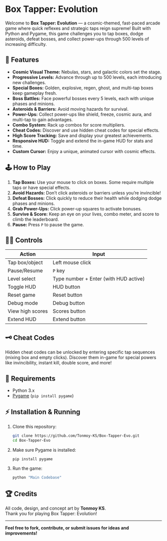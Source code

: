 # Box Tapper: Evolution

Welcome to **Box Tapper: Evolution** — a cosmic-themed, fast-paced arcade game where quick reflexes and strategic taps reign supreme! Built with Python and Pygame, this game challenges you to tap boxes, dodge asteroids, defeat bosses, and collect power-ups through 500 levels of increasing difficulty.

## 🚀 Features

- **Cosmic Visual Theme:** Nebulas, stars, and galactic colors set the stage.
- **Progressive Levels:** Advance through up to 500 levels, each introducing new challenges.
- **Special Boxes:** Golden, explosive, regen, ghost, and multi-tap boxes keep gameplay fresh.
- **Boss Battles:** Face powerful bosses every 5 levels, each with unique phases and minions.
- **Asteroids & Barriers:** Avoid moving hazards for survival.
- **Power-Ups:** Collect power-ups like shield, freeze, cosmic aura, and multi-tap to gain advantages.
- **Combo System:** Rack up combos for score multipliers.
- **Cheat Codes:** Discover and use hidden cheat codes for special effects.
- **High Score Tracking:** Save and display your greatest achievements.
- **Responsive HUD:** Toggle and extend the in-game HUD for stats and time.
- **Custom Cursor:** Enjoy a unique, animated cursor with cosmic effects.

## 🕹️ How to Play

1. **Tap Boxes:** Use your mouse to click on boxes. Some require multiple taps or have special effects.
2. **Avoid Hazards:** Don’t click asteroids or barriers unless you’re invincible!
3. **Defeat Bosses:** Click quickly to reduce their health while dodging dodge phases and minions.
4. **Grab Power-Ups:** Click power-up squares to activate bonuses.
5. **Survive & Score:** Keep an eye on your lives, combo meter, and score to climb the leaderboard.
6. **Pause:** Press `P` to pause the game.

## 🧑‍💻 Controls

| Action           | Input                |
|------------------|---------------------|
| Tap box/object   | Left mouse click     |
| Pause/Resume     | `P` key              |
| Level select     | Type number + Enter (with HUD active) |
| Toggle HUD       | HUD button           |
| Reset game       | Reset button         |
| Debug mode       | Debug button         |
| View high scores | Scores button        |
| Extend HUD       | Extend button        |

## 🗝️ Cheat Codes

Hidden cheat codes can be unlocked by entering specific tap sequences (mixing box and empty clicks). Discover them in-game for special powers like invincibility, instant kill, double score, and more!

## 🐍 Requirements

- Python 3.x
- [Pygame](https://www.pygame.org/) (`pip install pygame`)

## ⚡ Installation & Running

1. Clone this repository:
   ```bash
   git clone https://github.com/Tonmoy-KS/Box-Tapper-Evo.git
   cd Box-Tapper-Evo
   ```
2. Make sure Pygame is installed:
   ```bash
   pip install pygame
   ```
3. Run the game:
   ```bash
   python "Main Codebase"
   ```

## 🏆 Credits

All code, design, and concept art by **Tonmoy KS**.  
Thank you for playing Box Tapper: Evolution!

---

**Feel free to fork, contribute, or submit issues for ideas and improvements!**